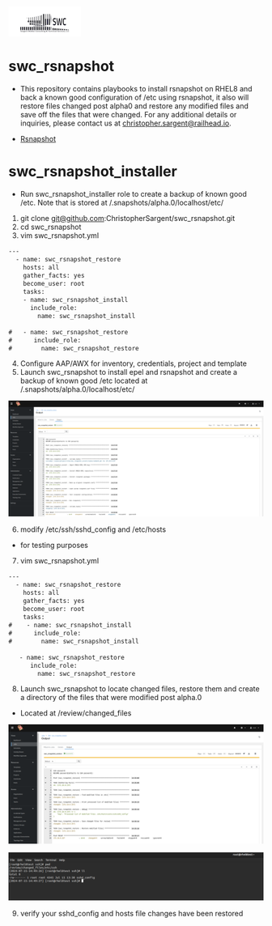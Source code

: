 ![alt text](swclogo.jpg)
# swc_rsnapshot
* This repository contains playbooks to install rsnapshot on RHEL8 and back a known good configuration of /etc using rsnapshot, it also will restore files changed post alpha0 and restore any modified files and save off the files that were changed. For any additional details or inquiries, please contact us at christopher.sargent@railhead.io.

* [Rsnapshot](https://github.com/rsnapshot/rsnapshot)

# swc_rsnapshot_installer 
* Run swc_rsnapshot_installer role to create a backup of known good /etc. Note that is stored at /.snapshots/alpha.0/localhost/etc/
1. git clone git@github.com:ChristopherSargent/swc_rsnapshot.git
2. cd swc_rsnapshot
3. vim swc_rsnapshot.yml
```
---
  - name: swc_rsnapshot_restore
    hosts: all
    gather_facts: yes
    become_user: root
    tasks:
    - name: swc_rsnapshot_install
      include_role:
        name: swc_rsnapshot_install

#   - name: swc_rsnapshot_restore
#      include_role:
#        name: swc_rsnapshot_restore
```
4. Configure AAP/AWX for inventory, credentials, project and template
5. Launch swc_rsnapshot to install epel and rsnapshot and create a backup of known good /etc located at /.snapshots/alpha.0/localhost/etc/

![Screenshot](resources/screenshot01.png)

6. modify /etc/ssh/sshd_config and /etc/hosts
* for testing purposes

7. vim swc_rsnapshot.yml
```
---
  - name: swc_rsnapshot_restore
    hosts: all
    gather_facts: yes
    become_user: root
    tasks:
#    - name: swc_rsnapshot_install
#      include_role:
#        name: swc_rsnapshot_install

   - name: swc_rsnapshot_restore
      include_role:
        name: swc_rsnapshot_restore
```
8. Launch swc_rsnapshot to locate changed files, restore them and create a directory of the files that were modified post alpha.0
* Located at /review/changed_files

![Screenshot](resources/screenshot02.png)

![Screenshot](resources/screenshot03.png)

9. verify your sshd_config and hosts file changes have been restored